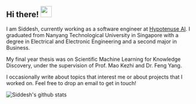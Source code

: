 ## Hi there! <img src="https://raw.githubusercontent.com/MartinHeinz/MartinHeinz/master/wave.gif" width="30">

I am Siddesh, currently working as a software engineer at [Hypotenuse AI](hypotenuse.ai). I graduated from Nanyang Technological University in Singapore with a degree in Electrical and Electronic Engineering and a second major in Business. 

My final year thesis was on Scientific Machine Learning for Knowledge Discovery, under the supervision of Prof. Mao Kezhi and Dr. Feng Yang.

I occasionally write about topics that interest me or about projects that I worked on. Feel free to drop an email to get in touch!

![Siddesh's github stats](https://github-readme-stats.vercel.app/api?username=SiddeshSambasivam&show_icons=true&theme=radical&count_private=true)

